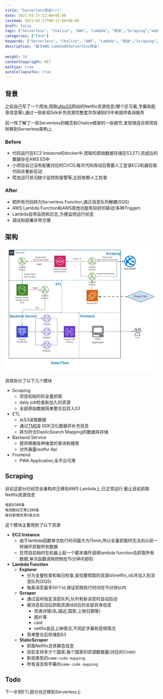 ```yaml
---
title: "Serverless爬虫(一)"
date: 2021-03-27:12:00+08:00
lastmod: 2021-03-27T00:12:00+08:00
draft: false
tags: ["Serverless", "Chalice", "AWS", "Lambda", "爬虫","Scraping","web crawling"]
categories: ["Tech"]
keywords: ["Serverless", "Chalice", "AWS", "Lambda", "爬虫","Scraping","web crawling"]
description: "基于AWS Lambda的Serverless爬虫"

weight: 10
contentCopyright: MIT
mathjax: true
autoCollapseToc: true
---
```

## 背景
之前自己写了一个爬虫,爬取[uNoGS](https://unogs.com/)网站的Netflix资源信息(哪个区可看,字幕和配音信息等),通过一些影视Sdk补充资源完整度并存储到ES中来提供查询服务

前一阵了解了一些Serverless的概念和Chalice框架的一些细节,发现很适合把项目转移到Serverless架构上

### Before
* 代码运行在EC2 Instacne的docker中,爬取的原始数据存储在S3,ETL完成后的数据存在AWS ES中
* 小项目自己没有配置对应的CI/CD,每次代码改动后需要人工登录EC2机器拉取代码并重新启动
* 爬虫运行状况缺少监控和报警等,比较依赖人工检查
  
### After
* 把所有代码转为Serverless Function,通过消息队列解耦(SQS)
* AWS Lambda Function和AWS其他功能有较好的联动(多种Trigger)
* Lambda自带监控和日志,方便监控运行状态
* 调试和部署非常方便

## 架构
![Serverless爬虫](https://raw.githubusercontent.com/TylerJackk/PicBed/master/blog_img/20210327221814.png)

具体拆分了以下几个模块
* Scraping
    * 项目初始时的全量抓取
    * daily job检查新加入的资源
    * 全部原始数据简单整合后存入S3
* ETL
    * 从S3读取数据
    * 通过[TMDB](https://www.themoviedb.org/) SDK汉化数据并补充信息
    * 转为符合ElasticSearch Mapping的数据并存储
* Backend Service
    * 提供根据各种维度的查询和搜索
    * 对外暴露restful Api
* Frontend
    * PWA Application,全平台可用

## Scraping
目前这部分已经完全重构并迁移到AWS Lambda上,已正常运行
截止目前抓取Netflix资源信息
```
电影6300条
电视剧综艺等2200条
每日新增资源5条左右
```

这个模块主要用到了以下资源
* **EC2 Instance**
    * 由于lambda函数单次执行时间最大为15min,所以全量抓取时无法向以前一样循环抓取所有数据
    * 在项目初始时在机器上起一个脚本循环调用lambda function去抓取所有数据,单次函数调用控制在15分钟内即刻
* **Lambda Function**
    * **Explorer**
        * 分为全量检查和每日检查,查找要爬取的资源id(netflix_id)并加入到消息队列(SQS)
        * 每条消息最多50个id,保证抓取执行时间在15分钟以内
    * **Scraper**
        * 通过监听指定消息队列,队列有新消息时自动启动
        * 被消息启动后抓取资源id对应的全部具体信息
            * 资源详情(名,描述,国家,上映日期等)
            * 图片等
            * cast
            * netflix各区上映情况,不同区字幕和音频情况
        * 简单整合后存储到S3
    * **StaticScraper**
        * 抓取Netflix总体静态信息
        * 目前支持多少个国家,每个国家的资源数据量(对应的Code)
        * 影视类型的`name-code mapping`
        * 所有语言和字幕的`name-code mapping`

## Todo
下一步把ETL部分也迁移到Serverless上


